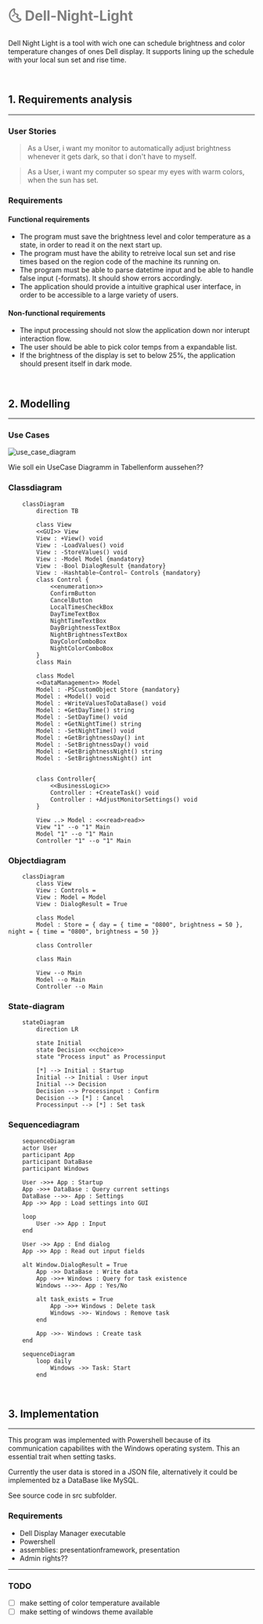 <h1 style="color: Grey">🌜 Dell-Night-Light</h1>

Dell Night Light is a tool with wich one can schedule brightness and color temperature changes of ones Dell display.
It supports lining up the schedule with your local sun set and rise time. 

<br> 

## 1. Requirements analysis 

---

### User Stories

> As a User, i want my monitor to automatically adjust brightness whenever it gets dark, so that i don't have to myself.

>As a User, i want my computer so spear my eyes with warm colors, when the sun has set.


### Requirements

#### Functional requirements

- The program must save the brightness level and color temperature as a state, in order to read it on the next start up.
- The program must have the ability to retreive local sun set and rise times based on the region code of the machine its running on.
- The program must be able to parse datetime input and be able to handle false input (-formats). It should show errors accordingly.
- The application should provide a intuitive graphical user interface, in order to be accessible to a large variety of users.

#### Non-functional requirements

- The input processing should not slow the application down nor interupt interaction flow.
- The user should be able to pick color temps from a expandable list.
- If the brightness of the display is set to below 25%, the application should present itself in dark mode.

<br>

## 2. Modelling

---

### Use Cases

![use_case_diagram](./diagrams/use_cases_diagram.png)

Wie soll ein UseCase Diagramm in Tabellenform aussehen??

### Classdiagram

```mermaid
    classDiagram
        direction TB
        
        class View
        <<GUI>> View
        View : +View() void
        View : -LoadValues() void
        View : -StoreValues() void
        View : -Model Model {mandatory} 
        View : -Bool DialogResult {mandatory} 
        View : -Hashtable~Control~ Controls {mandatory}
        class Control {
            <<enumeration>>
            ConfirmButton
            CancelButton
            LocalTimesCheckBox
            DayTimeTextBox
            NightTimeTextBox
            DayBrightnessTextBox
            NightBrightnessTextBox
            DayColorComboBox
            NightColorComboBox
        }
        class Main

        class Model
        <<DataManagement>> Model
        Model : -PSCustomObject Store {mandatory}
        Model : +Model() void
        Model : +WriteValuesToDataBase() void
        Model : +GetDayTime() string
        Model : -SetDayTime() void
        Model : +GetNightTime() string
        Model : -SetNightTime() void
        Model : +GetBrightnessDay() int
        Model : -SetBrightnessDay() void
        Model : +GetBrightnessNight() string
        Model : -SetBrightnessNight() int
        
        
        class Controller{
            <<BusinessLogic>>
            Controller : +CreateTask() void
            Controller : +AdjustMonitorSettings() void
        }

        View ..> Model : <<<read>read>>
        View "1" --o "1" Main
        Model "1" --o "1" Main
        Controller "1" --o "1" Main

```

### Objectdiagram

```mermaid
    classDiagram
        class View
        View : Controls = 
        View : Model = Model
        View : DialogResult = True

        class Model
        Model : Store = { day = { time = "0800", brightness = 50 }, night = { time = "0800", brightness = 50 }}

        class Controller

        class Main

        View --o Main
        Model --o Main
        Controller --o Main
```

### State-diagram

```mermaid
    stateDiagram
        direction LR

        state Initial
        state Decision <<choice>>
        state "Process input" as Processinput

        [*] --> Initial : Startup
        Initial --> Initial : User input
        Initial --> Decision
        Decision --> Processinput : Confirm
        Decision --> [*] : Cancel
        Processinput --> [*] : Set task

```

### Sequencediagram

```mermaid
    sequenceDiagram
    actor User
    participant App
    participant DataBase
    participant Windows

    User ->>+ App : Startup
    App ->>+ DataBase : Query current settings
    DataBase -->>- App : Settings 
    App ->> App : Load settings into GUI

    loop
        User ->> App : Input
    end

    User ->> App : End dialog
    App ->> App : Read out input fields

    alt Window.DialogResult = True
        App ->> DataBase : Write data
        App ->>+ Windows : Query for task existence
        Windows -->>- App : Yes/No

        alt task_exists = True
            App ->>+ Windows : Delete task
            Windows ->>- Windows : Remove task
        end

        App ->>- Windows : Create task
    end

```

```mermaid
    sequenceDiagram
        loop daily
            Windows ->> Task: Start
        end 
```

<br>

## 3. Implementation

---

This program was implemented with Powershell because of its communication capabilites with the Windows operating system. This an essential trait when setting tasks.

Currently the user data is stored in a JSON file, alternatively it could be implemented bz a DataBase like MySQL.

See source code in src subfolder. 

### Requirements

- Dell Display Manager executable
- Powershell
- assemblies: presentationframework, presentation
- Admin rights??

--- 

### TODO

- [ ] make setting of color temperature available
- [ ] make setting of windows theme available
